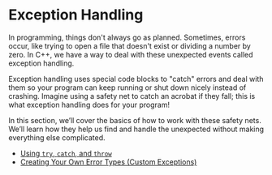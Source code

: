 # Exception Handling

In programming, things don't always go as planned. Sometimes, errors occur, like trying to open a file that doesn't exist or dividing a number by zero. In C++, we have a way to deal with these unexpected events called exception handling.

Exception handling uses special code blocks to "catch" errors and deal with them so your program can keep running or shut down nicely instead of crashing. Imagine using a safety net to catch an acrobat if they fall; this is what exception handling does for your program!

In this section, we’ll cover the basics of how to work with these safety nets. We’ll learn how they help us find and handle the unexpected without making everything else complicated.

- [Using `try`, `catch`, and `throw`](./try_catch_throw.md)
- [Creating Your Own Error Types (Custom Exceptions)](./custom_exceptions.md)
